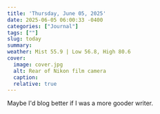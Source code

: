 ```yaml
---
title: 'Thursday, June 05, 2025'
date: 2025-06-05 06:00:33 -0400
categories: ["Journal"]
tags: [""]
slug: today
summary: 
weather: Mist 55.9 | Low 56.8, High 80.6
cover: 
  image: cover.jpg
  alt: Rear of Nikon film camera
  caption: 
  relative: true
---
```


Maybe I'd blog better if I was a more gooder writer.



